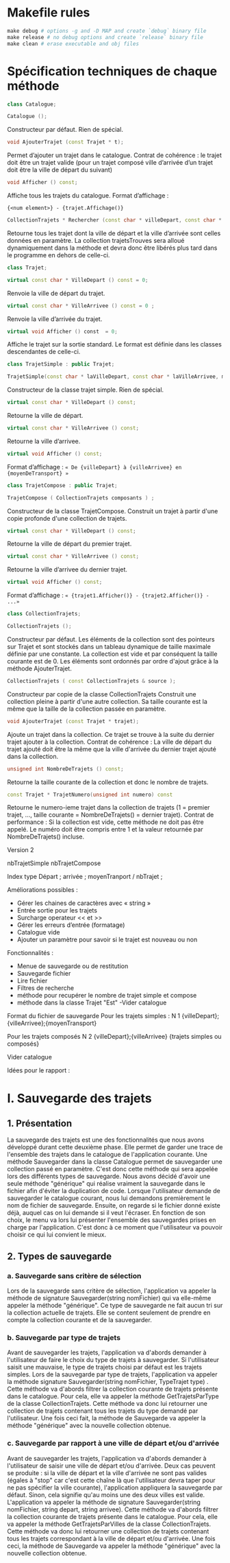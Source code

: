 # Makefile rules

```makefile
make debug # options -g and -D MAP and create `debug` binary file
make release # no debug options and create `release` binary file
make clean # erase executable and obj files
```

# Spécification techniques de chaque méthode

```cpp
class Catalogue;
```

```cpp
Catalogue ();
```
Constructeur par défaut. Rien de spécial.

```cpp
void AjouterTrajet (const Trajet * t);
```
Permet d’ajouter un trajet dans le catalogue.
Contrat de cohérence : le trajet doit être un trajet valide (pour un trajet composé ville d’arrivée d’un trajet doit être la ville de départ du suivant)

```cpp
void Afficher () const;
```

Affiche tous les trajets du catalogue.
Format d’affichage :

`{<num element>} - {trajet.Affichage()}`


```cpp
CollectionTrajets * Rechercher (const char * villeDepart, const char * villeArrivee) const;
```
Retourne tous les trajet dont la ville de départ et la ville d’arrivée sont celles données en paramètre.
La collection trajetsTrouves sera alloué dynamiquement dans la méthode et devra donc être libérés plus tard dans le programme en dehors de celle-ci.
```cpp
class Trajet;
```

```cpp
virtual const char * VilleDepart () const = 0;
```
Renvoie la ville de départ du trajet.

```cpp
virtual const char * VilleArrivee () const = 0 ;
```
Renvoie la ville d’arrivée du trajet.

```cpp
virtual void Afficher () const  = 0;
```
Affiche le trajet sur la sortie standard. Le format est définie dans les classes descendantes de celle-ci.


```cpp
class TrajetSimple : public Trajet;
```

```cpp
TrajetSimple(const char * laVilleDepart, const char * laVilleArrivee, moyenDeTransport leMoyen);
```
Constructeur de la classe trajet simple. Rien de spécial.

```cpp
virtual const char * VilleDepart () const;
```
Retourne la ville de départ.

```cpp
virtual const char * VilleArrivee () const;
```
Retourne la ville d’arrivee.

```cpp
virtual void Afficher () const;
```
Format d’affichage :
`« De {villeDepart} à {villeArrivee} en {moyenDeTransport} »`


```cpp
class TrajetCompose : public Trajet;
```

```cpp
TrajetCompose ( CollectionTrajets composants ) ;
```
Constructeur de la classe TrajetCompose.
Construit un trajet à partir d'une copie profonde d'une collection
de trajets.

```cpp
virtual const char * VilleDepart () const;
```
Retourne la ville de départ du premier trajet.

```cpp
virtual const char * VilleArrivee () const;
```
Retourne la ville d’arrivee du dernier trajet.

```cpp
virtual void Afficher () const;
```
Format d’affichage :
`« {trajet1.Afficher()} - {trajet2.Afficher()} - ...»`

```cpp
class CollectionTrajets; 
```

```cpp
CollectionTrajets ();
```
Constructeur par défaut. Les éléments de la collection sont des pointeurs sur Trajet et sont stockés dans un tableau dynamique de taille maximale définie par une constante.
La collection est vide et par conséquent la taille courante est de 0.
Les éléments sont ordonnés par ordre d'ajout grâce à la méthode AjouterTrajet.

```cpp
CollectionTrajets ( const CollectionTrajets & source );
```
Constructeur par copie de la classe CollectionTrajets
Construit une collection pleine à partir d'une autre collection.
Sa taille courante est la même que la taille de la collection passée en paramètre.

```cpp
void AjouterTrajet (const Trajet * trajet);
```
Ajoute un trajet dans la collection. Ce trajet se trouve à la suite du dernier trajet ajouter à la collection.
Contrat de cohérence : La ville de départ du trajet ajouté doit être la même que la ville d'arrivée du dernier trajet ajouté dans la collection.

```cpp
unsigned int NombreDeTrajets () const;
```
Retourne la taille courante de la collection et donc le nombre de trajets.

```cpp
const Trajet * TrajetNumero(unsigned int numero) const
```
Retourne le numero-ieme trajet dans la collection de trajets
(1 = premier trajet, ..., taille courante = NombreDeTrajets() = dernier trajet).
Contrat de performance : Si la collection est vide, cette méthode ne doit pas être appelé. Le numéro doit être compris entre 1 et la valeur retournée par NombreDeTrajets() incluse.

Version 2

nbTrajetSimple  nbTrajetCompose

Index type Départ ; arrivée ; moyenTranport / nbTrajet ;


Améliorations possibles : 

-	Gérer les chaines de caractères avec « string »
-	Entrée sortie pour les trajets
-	Surcharge operateur << et >>
-	Gérer les erreurs d’entrée (formatage)
-	Catalogue vide
-	Ajouter un paramètre pour savoir si le trajet est nouveau ou non

Fonctionnalités :

-	Menue de sauvegarde ou de restitution 
-	Sauvegarde fichier
-	Lire fichier
-	Filtres de recherche
- méthode pour recupérer le nombre de trajet simple et compose
- méthode dans la classe Trajet "Est" 
-Vider catalogue


Format du fichier de sauvegarde
Pour les trajets simples : 
N 1 {villeDepart};{villeArrivee};{moyenTransport}

Pour les trajets composés
N 2 {villeDepart};{villeArrivee}
    {trajets simples ou composés}

Vider catalogue



Idées pour le rapport :

# I. Sauvegarde des trajets

## 1. Présentation

La sauvegarde des trajets est une des fonctionnalités que nous avons développé durant cette deuxième phase. Elle permet de garder une trace de l'ensemble des trajets dans le catalogue de l'application courante. Une méthode Sauvegarder dans la classe Catalogue permet de sauvegarder une collection passé en paramètre. C'est donc cette méthode qui sera appelée lors des différents types de sauvegarde. Nous avons décidé d'avoir une seule méthode "générique" qui réalise vraiment la sauvegarde dans le fichier afin d'éviter la duplication de code. 
Lorsque l'utilisateur demande de sauvegarder le catalogue courant, nous lui demandons premièrement le nom de fichier de sauvegarde. Ensuite, on regarde si le fichier donné existe déjà, auquel cas on lui demande si il veut l'écraser. En fonction de son choix, le menu va lors lui présenter l'ensemble des sauvegardes prises en charge par l'application. C'est donc à ce moment que l'utilisateur va pouvoir choisir ce qui lui convient le mieux.

## 2. Types de sauvegarde
### a. Sauvegarde sans critère de sélection
Lors de la sauvegarde sans critère de sélection, l'application va appeler la méthode de signature Sauvegarder(string nomFichier) qui va elle-même appeler la méthode "générique". Ce type de sauvegarde ne fait aucun tri sur la collection actuelle de trajets. Elle se content seulement de prendre en compte la collection courante et de la sauvegarder.

### b. Sauvegarde par type de trajets
Avant de sauvegarder les trajets, l'application va d'abords demander à l'utilisateur de faire le choix du type de trajets à sauvegarder. Si l'utilisateur saisit une mauvaise, le type de trajets choisi par défaut est les trajets simples.
Lors de la sauvegarde par type de trajets, l'application va appeler la méthode signature Sauvegarder(string nomFichier, TypeTrajet type)
. Cette méthode va d'abords filtrer la collection courante de trajets présente dans le catalogue. Pour cela, elle va appeler la méthode GetTrajetsParType de la classe CollectionTrajets. Cette méthode va donc lui retourner une collection de trajets contenant tous les trajets du type demandé par l'utilisateur. Une fois ceci fait, la méthode de Sauvegarde va appeler la méthode "générique" avec la nouvelle collection obtenue.

### c. Sauvegarde par rapport à une ville de départ et/ou d'arrivée
Avant de sauvegarder les trajets, l'application va d'abords demander à l'utilisateur de saisir une ville de départ et/ou d'arrivée. Deux cas peuvent se produite : si la ville de départ et la ville d'arrivée ne sont pas valides (égales à "stop" car c'est cette chaîne là que l'utilisateur devra taper pour ne pas spécifier la ville courante), l'application appliquera la sauvegarde par défaut. Sinon, cela signifie qu'au moins une des deux villes est valide. L'application va appeler la méthode de signature Sauvegarder(string nomFichier, string depart, string arrivee). Cette méthode va d'abords filtrer la collection courante de trajets présente dans le catalogue. Pour cela, elle va appeler la méthode GetTrajetsParVilles de la classe CollectionTrajets. Cette méthode va donc lui retourner une collection de trajets contenant tous les trajets correspondant à la ville de départ et/ou d'arrivée. Une fois ceci, la méthode de Sauvegarde va appeler la méthode "générique" avec la nouvelle collection obtenue.
